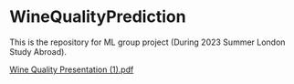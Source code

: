# WineQualityPrediction

This is the repository for ML group project (During 2023 Summer London Study Abroad).

[Wine Quality Presentation (1).pdf](https://github.com/Leoreoreo/WineQualityPrediction/files/13537999/Wine.Quality.Presentation.1.pdf)
